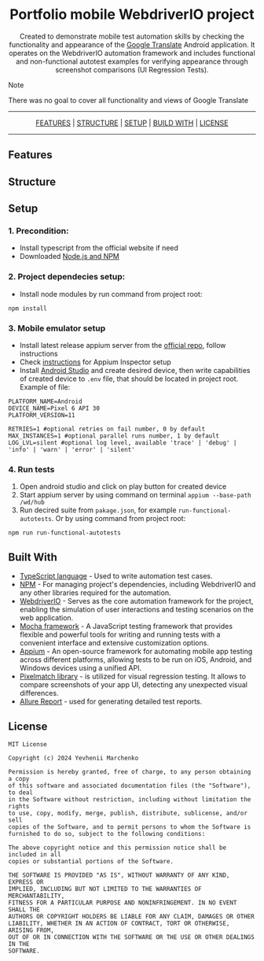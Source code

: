 <h1 align="center">Portfolio mobile WebdriverIO project</h1>

<p align="center">
  Created to demonstrate mobile test automation skills by checking the functionality and appearance of the <a href="https://play.google.com/store/apps/details?id=com.google.android.apps.translate">Google Translate</a> Android application. It operates on the WebdriverIO automation framework and includes functional and non-functional autotest examples for verifying appearance through screenshot comparisons (UI Regression Tests).
</p>

> [!NOTE]
> There was no goal to cover all functionality and views of Google Translate

***

<p align="center">
  <a href="#features">FEATURES</a> |
  <a href="#structure">STRUCTURE</a> |
  <a href="#setup">SETUP</a> |
  <a href="#built-with">BUILD WITH</a> |
  <a href="#license">LICENSE</a>
</p>

***

## Features 

## Structure

## Setup
### 1. Precondition:
- Install typescript from the official website if need
- Downloaded [Node.js and NPM](https://radixweb.com/blog/installing-npm-and-nodejs-on-windows-and-mac)

### 2. Project dependecies setup:
- Install node modules by run command from project root:
```
npm install
```

### 3. Mobile emulator setup
- Install latest release appium server from the [official repo](https://github.com/appium/appium), follow instructions
- Check [instructions]() for Appium Inspector setup 
- Install [Android Studio](https://developer.android.com/studio) and create desired device, then write capabilities of created device to `.env` file, that should be located in project root. Example of file:
```
PLATFORM_NAME=Android
DEVICE_NAME=Pixel 6 API 30
PLATFORM_VERSION=11

RETRIES=1 #optional retries on fail number, 0 by default
MAX_INSTANCES=1 #optional parallel runs number, 1 by default
LOG_LVL=silent #optional log level, available 'trace' | 'debug' | 'info' | 'warn' | 'error' | 'silent'
```
### 4. Run tests
1. Open android studio and click on play button for created device
2. Start appium server by using command on terminal `appium --base-path /wd/hub`
3. Run decired suite from `pakage.json`, for example `run-functional-autotests`. Or by using command from project root:
```
npm run run-functional-autotests
```

## Built With
- [TypeScript language](https://www.typescriptlang.org/) - Used to write automation test cases.
- [NPM](https://www.npmjs.com/) - For managing project's dependencies, including WebdriverIO and any other libraries required for the automation.
- [WebdriverIO](https://webdriver.io/uk/) - Serves as the core automation framework for the project, enabling the simulation of user interactions and testing scenarios on the web application.
- [Mocha framework](https://github.com/mochajs/mocha) - A JavaScript testing framework that provides flexible and powerful tools for writing and running tests with a convenient interface and extensive customization options.
- [Appium](https://github.com/appium/appium) - An open-source framework for automating mobile app testing across different platforms, allowing tests to be run on iOS, Android, and Windows devices using a unified API.
- [Pixelmatch library](https://github.com/mapbox/pixelmatch) - is utilized for visual regression testing. It allows to compare screenshots of your app UI, detecting any unexpected visual differences.
- [Allure Report](https://webdriver.io/docs/allure-reporter/) - used for generating detailed test reports.

## License
```
MIT License

Copyright (c) 2024 Yevhenii Marchenko

Permission is hereby granted, free of charge, to any person obtaining a copy
of this software and associated documentation files (the "Software"), to deal
in the Software without restriction, including without limitation the rights
to use, copy, modify, merge, publish, distribute, sublicense, and/or sell
copies of the Software, and to permit persons to whom the Software is
furnished to do so, subject to the following conditions:

The above copyright notice and this permission notice shall be included in all
copies or substantial portions of the Software.

THE SOFTWARE IS PROVIDED "AS IS", WITHOUT WARRANTY OF ANY KIND, EXPRESS OR
IMPLIED, INCLUDING BUT NOT LIMITED TO THE WARRANTIES OF MERCHANTABILITY,
FITNESS FOR A PARTICULAR PURPOSE AND NONINFRINGEMENT. IN NO EVENT SHALL THE
AUTHORS OR COPYRIGHT HOLDERS BE LIABLE FOR ANY CLAIM, DAMAGES OR OTHER
LIABILITY, WHETHER IN AN ACTION OF CONTRACT, TORT OR OTHERWISE, ARISING FROM,
OUT OF OR IN CONNECTION WITH THE SOFTWARE OR THE USE OR OTHER DEALINGS IN THE
SOFTWARE.
```
